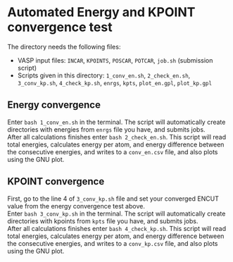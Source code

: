 # Automated Energy and KPOINT convergence test
The directory needs the following files:
- VASP input files: `INCAR`, `KPOINTS`, `POSCAR`, `POTCAR`, `job.sh` (submission script)
- Scripts given in this directory: `1_conv_en.sh`, `2_check_en.sh`, `3_conv_kp.sh`, `4_check_kp.sh`, `enrgs`, `kpts`, `plot_en.gpl`, `plot_kp.gpl`

## Energy convergence
Enter `bash 1_conv_en.sh` in the terminal. The script will automatically create directories with energies from `enrgs` file you have, and submits jobs. <br>
After all calculations finishes enter `bash 2_check_en.sh`. This script will read total energies, calculates energy per atom, and energy difference between the consecutive energies, and writes to a `conv_en.csv` file, and also plots using the GNU plot.

## KPOINT convergence
First, go to the line 4 of `3_conv_kp.sh` file and set your converged ENCUT value from the energy convergence test above. <br>
Enter `bash 3_conv_kp.sh` in the terminal. The script will automatically create directories with kpoints from `kpts` file you have, and submits jobs. <br>
After all calculations finishes enter `bash 4_check_kp.sh`. This script will read total energies, calculates energy per atom, and energy difference between the consecutive energies, and writes to a `conv_kp.csv` file, and also plots using the GNU plot.
